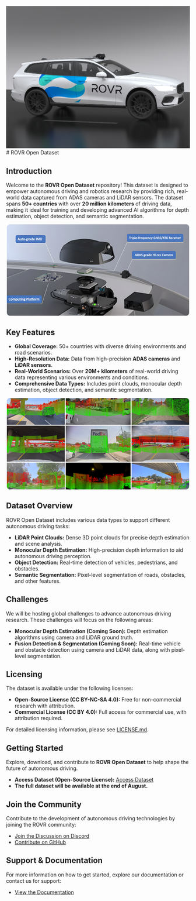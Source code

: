<div align="center">
  <img src="https://raw.githubusercontent.com/rovr-network/ROVR-Open-Dataset/main/images/rovrcar.jpg" alt="ROVR-Car" width="700"/>
</div>
# ROVR Open Dataset

## Introduction
Welcome to the **ROVR Open Dataset** repository! This dataset is designed to empower autonomous driving and robotics research by providing rich, real-world data captured from ADAS cameras and LiDAR sensors. The dataset spans **50+ countries** with over **20 million kilometers** of driving data, making it ideal for training and developing advanced AI algorithms for depth estimation, object detection, and semantic segmentation.

<div align="center">
  <img src="https://raw.githubusercontent.com/rovr-network/ROVR-Open-Dataset/main/images/High-resolution%20ADAS%20and%20LiDAR%20for%20precision.png" alt="LightCone" width="500"/>
</div>

## Key Features
- **Global Coverage:** 50+ countries with diverse driving environments and road scenarios.
- **High-Resolution Data:** Data from high-precision **ADAS cameras** and **LiDAR sensors**.
- **Real-World Scenarios:** Over **20M+ kilometers** of real-world driving data representing various environments and conditions.
- **Comprehensive Data Types:** Includes point clouds, monocular depth estimation, object detection, and semantic segmentation.

<div align="center">
  <img src="https://raw.githubusercontent.com/rovr-network/ROVR-Open-Dataset/main/images/Global%20coverage%20for%20scalable%20autonomy.png" alt="coverage" width="500"/>
</div>

## Dataset Overview
ROVR Open Dataset includes various data types to support different autonomous driving tasks:

- **LiDAR Point Clouds:** Dense 3D point clouds for precise depth estimation and scene analysis.
- **Monocular Depth Estimation:** High-precision depth information to aid autonomous driving perception.
- **Object Detection:** Real-time detection of vehicles, pedestrians, and obstacles.
- **Semantic Segmentation:** Pixel-level segmentation of roads, obstacles, and other features.

## Challenges
We will be hosting global challenges to advance autonomous driving research. These challenges will focus on the following areas:

- **Monocular Depth Estimation (Coming Soon):** Depth estimation algorithms using camera and LiDAR ground truth.
- **Fusion Detection & Segmentation (Coming Soon):** Real-time vehicle and obstacle detection using camera and LiDAR data, along with pixel-level segmentation.

## Licensing

The dataset is available under the following licenses:

- **Open-Source License (CC BY-NC-SA 4.0):** Free for non-commercial research with attribution.
- **Commercial License (CC BY 4.0):** Full access for commercial use, with attribution required.

For detailed licensing information, please see [LICENSE.md](https://github.com/rovr-network/ROVR-Open-Dataset/blob/main/LICENSE.md).

## Getting Started

Explore, download, and contribute to **ROVR Open Dataset** to help shape the future of autonomous driving.

- **Access Dataset (Open-Source License):** [Access Dataset](https://github.com/rovr-network/ROVR-Open-Dataset/tree/main/Samples)
- **The full dataset will be available at the end of August.**

## Join the Community

Contribute to the development of autonomous driving technologies by joining the ROVR community:

- [Join the Discussion on Discord](https://discord.com/invite/eUw3Hn4ruF)
- [Contribute on GitHub](https://github.com/rovr-network/ROVR-Open-Dataset/tree/main)

## Support & Documentation
For more information on how to get started, explore our documentation or contact us for support:

- [View the Documentation](https://app.gitbook.com/o/65VczzNipXRPRk8Y6pFa/s/CrCaZAKtrNMj1kPxghZg/rovr-doc/rovr-docs)

